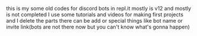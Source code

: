 this is my some old codes for discord bots in repl.it mostly is v12 and mostly is not completed
I use some tutorials and videos for making first projects
and I delete the parts there can be add or special things like bot name or invite link(bots are not there now but you can't know what's gonna happen)
